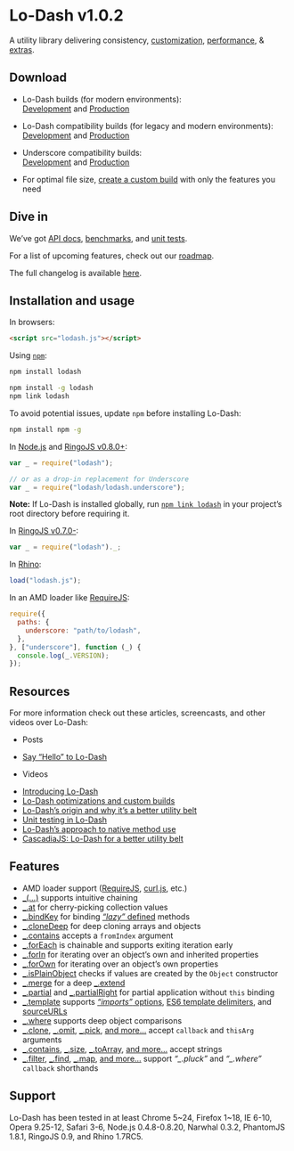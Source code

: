 # Lo-Dash v1.0.2

A utility library delivering consistency, [customization](http://lodash.com/custom-builds), [performance](http://lodash.com/benchmarks), & [extras](http://lodash.com/#features).

## Download

- Lo-Dash builds (for modern environments):<br>
  [Development](https://raw.github.com/lodash/lodash/v1.0.2/dist/lodash.js) and
  [Production](https://raw.github.com/lodash/lodash/v1.0.2/dist/lodash.min.js)

- Lo-Dash compatibility builds (for legacy and modern environments):<br>
  [Development](https://raw.github.com/lodash/lodash/v1.0.2/dist/lodash.compat.js) and
  [Production](https://raw.github.com/lodash/lodash/v1.0.2/dist/lodash.compat.min.js)

- Underscore compatibility builds:<br>
  [Development](https://raw.github.com/lodash/lodash/v1.0.2/dist/lodash.underscore.js) and
  [Production](https://raw.github.com/lodash/lodash/v1.0.2/dist/lodash.underscore.min.js)

- For optimal file size, [create a custom build](http://lodash.com/custom-builds) with only the features you need

## Dive in

We’ve got [API docs](http://lodash.com/docs), [benchmarks](http://lodash.com/benchmarks), and [unit tests](http://lodash.com/tests).

For a list of upcoming features, check out our [roadmap](https://github.com/lodash/lodash/wiki/Roadmap).

The full changelog is available [here](https://github.com/lodash/lodash/wiki/Changelog).

## Installation and usage

In browsers:

```html
<script src="lodash.js"></script>
```

Using [`npm`](http://npmjs.org/):

```bash
npm install lodash

npm install -g lodash
npm link lodash
```

To avoid potential issues, update `npm` before installing Lo-Dash:

```bash
npm install npm -g
```

In [Node.js](http://nodejs.org/) and [RingoJS v0.8.0+](http://ringojs.org/):

```js
var _ = require("lodash");

// or as a drop-in replacement for Underscore
var _ = require("lodash/lodash.underscore");
```

**Note:** If Lo-Dash is installed globally, run [`npm link lodash`](http://blog.nodejs.org/2011/03/23/npm-1-0-global-vs-local-installation/) in your project’s root directory before requiring it.

In [RingoJS v0.7.0-](http://ringojs.org/):

```js
var _ = require("lodash")._;
```

In [Rhino](http://www.mozilla.org/rhino/):

```js
load("lodash.js");
```

In an AMD loader like [RequireJS](http://requirejs.org/):

```js
require({
  paths: {
    underscore: "path/to/lodash",
  },
}, ["underscore"], function (_) {
  console.log(_.VERSION);
});
```

## Resources

For more information check out these articles, screencasts, and other videos over Lo-Dash:

- Posts

* [Say “Hello” to Lo-Dash](http://kitcambridge.be/blog/say-hello-to-lo-dash/)

- Videos

* [Introducing Lo-Dash](https://vimeo.com/44154599)
* [Lo-Dash optimizations and custom builds](https://vimeo.com/44154601)
* [Lo-Dash’s origin and why it’s a better utility belt](https://vimeo.com/44154600)
* [Unit testing in Lo-Dash](https://vimeo.com/45865290)
* [Lo-Dash’s approach to native method use](https://vimeo.com/48576012)
* [CascadiaJS: Lo-Dash for a better utility belt](http://www.youtube.com/watch?v=dpPy4f_SeEk)

## Features

- AMD loader support ([RequireJS](http://requirejs.org/), [curl.js](https://github.com/cujojs/curl), etc.)
- [\_(…)](http://lodash.com/docs#_) supports intuitive chaining
- [\_.at](http://lodash.com/docs#at) for cherry-picking collection values
- [\_.bindKey](http://lodash.com/docs#bindKey) for binding [_“lazy”_ defined](http://michaux.ca/articles/lazy-function-definition-pattern) methods
- [\_.cloneDeep](http://lodash.com/docs#cloneDeep) for deep cloning arrays and objects
- [\_.contains](http://lodash.com/docs#contains) accepts a `fromIndex` argument
- [\_.forEach](http://lodash.com/docs#forEach) is chainable and supports exiting iteration early
- [\_.forIn](http://lodash.com/docs#forIn) for iterating over an object’s own and inherited properties
- [\_.forOwn](http://lodash.com/docs#forOwn) for iterating over an object’s own properties
- [\_.isPlainObject](http://lodash.com/docs#isPlainObject) checks if values are created by the `Object` constructor
- [\_.merge](http://lodash.com/docs#merge) for a deep [\_.extend](http://lodash.com/docs#extend)
- [\_.partial](http://lodash.com/docs#partial) and [\_.partialRight](http://lodash.com/docs#partialRight) for partial application without `this` binding
- [\_.template](http://lodash.com/docs#template) supports [_“imports”_ options](http://lodash.com/docs#templateSettings_imports), [ES6 template delimiters](http://people.mozilla.org/~jorendorff/es6-draft.html#sec-7.8.6), and [sourceURLs](http://www.html5rocks.com/en/tutorials/developertools/sourcemaps/#toc-sourceurl)
- [\_.where](http://lodash.com/docs#where) supports deep object comparisons
- [\_.clone](http://lodash.com/docs#clone), [\_.omit](http://lodash.com/docs#omit), [\_.pick](http://lodash.com/docs#pick),
  [and more…](http://lodash.com/docs "_.assign, _.cloneDeep, _.first, _.initial, _.isEqual, _.last, _.merge, _.rest") accept `callback` and `thisArg` arguments
- [\_.contains](http://lodash.com/docs#contains), [\_.size](http://lodash.com/docs#size), [\_.toArray](http://lodash.com/docs#toArray),
  [and more…](http://lodash.com/docs "_.at, _.countBy, _.every, _.filter, _.find, _.forEach, _.groupBy, _.invoke, _.map, _.max, _.min, _.pluck, _.reduce, _.reduceRight, _.reject, _.shuffle, _.some, _.sortBy, _.where") accept strings
- [\_.filter](http://lodash.com/docs#filter), [\_.find](http://lodash.com/docs#find), [\_.map](http://lodash.com/docs#map),
  [and more…](http://lodash.com/docs "_.countBy, _.every, _.first, _.groupBy, _.initial, _.last, _.max, _.min, _.reject, _.rest, _.some, _.sortBy, _.sortedIndex, _.uniq") support _“\_.pluck”_ and _“\_.where”_ `callback` shorthands

## Support

Lo-Dash has been tested in at least Chrome 5~24, Firefox 1~18, IE 6-10, Opera 9.25-12, Safari 3-6, Node.js 0.4.8-0.8.20, Narwhal 0.3.2, PhantomJS 1.8.1, RingoJS 0.9, and Rhino 1.7RC5.
